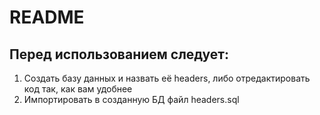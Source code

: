# README
## Перед использованием следует:
1. Создать базу данных и назвать её headers, либо отредактировать код так, как вам удобнее
2. Импортировать в созданную БД файл headers.sql